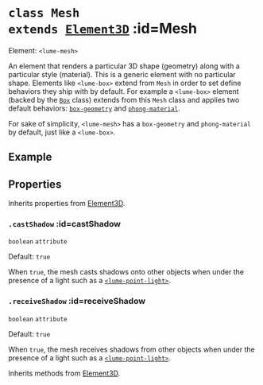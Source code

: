 
# <code>class <b>Mesh</b> extends [Element3D](..\core\Element3D.md)</code> :id=Mesh

Element: `<lume-mesh>`

An element that renders a particular 3D shape (geometry) along with a
particular style (material). This is a generic element with no particular
shape. Elements like `<lume-box>` extend from `Mesh` in order to set define
behaviors they ship with by default. For example a `<lume-box>` element
(backed by the [`Box`](./Box) class) extends from this `Mesh` class and
applies two default behaviors:
[`box-geometry`](../behaviors/mesh-behaviors/geometries/BoxGeometryBehavior)
and
[`phong-material`](../behaviors/mesh-behaviors/materials/PhongMaterialBehavior).

For sake of simplicity, `<lume-mesh>` has a `box-geometry` and
`phong-material` by default, just like a `<lume-box>`.

## Example

<div id="example"></div>

<script type="application/javascript">
  new Vue({
    el: '#example',
    template: '<live-code :template="code" mode="html>iframe" :debounce="200" />',
    data: { code: meshExample() },
  })
</script>

## Properties

Inherits properties from [Element3D](..\core\Element3D.md).


### <code>.<b>castShadow</b></code> :id=castShadow

`boolean` `attribute`

Default: `true`

When `true`, the mesh casts shadows onto other objects when under the
presence of a light such as a
[`<lume-point-light>`](../lights/PointLight).
        


### <code>.<b>receiveShadow</b></code> :id=receiveShadow

`boolean` `attribute`

Default: `true`

When `true`, the mesh receives shadows from other objects when under the
presence of a light such as a
[`<lume-point-light>`](../lights/PointLight).
        



Inherits methods from [Element3D](..\core\Element3D.md).


        